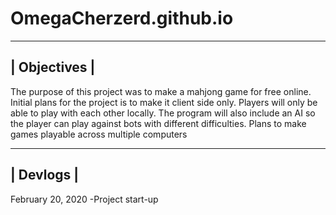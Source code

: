# OmegaCherzerd.github.io

-------------------------
|     Objectives        |
-------------------------

The purpose of this project was to make a mahjong game for free online. Initial plans for the project is to make it client side only. Players will only be able to play with each other locally. The program will also include an AI so the player can play against bots with different difficulties. Plans to make games playable across multiple computers

-------------------------
|       Devlogs          |
-------------------------

February 20, 2020
-Project start-up

